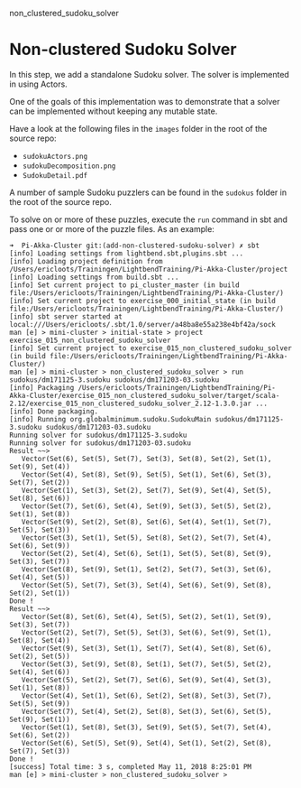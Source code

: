 non_clustered_sudoku_solver

# Non-clustered Sudoku Solver

In this step, we add a standalone Sudoku solver. The solver is implemented in using Actors.

One of the goals of this implementation was to demonstrate that a solver can be implemented
without keeping any mutable state.

Have a look at the following files in the `images` folder in the root of the source repo:

- `sudokuActors.png`
- `sudokuDecomposition.png`
- `SudokuDetail.pdf`

A number of sample Sudoku puzzlers can be found in the `sudokus` folder in the root of the
source repo.

To solve on or more of these puzzles, execute the `run` command in sbt and pass one or
or more of the puzzle files. As an example:

```
➜  Pi-Akka-Cluster git:(add-non-clustered-sudoku-solver) ✗ sbt
[info] Loading settings from lightbend.sbt,plugins.sbt ...
[info] Loading project definition from /Users/ericloots/Trainingen/LightbendTraining/Pi-Akka-Cluster/project
[info] Loading settings from build.sbt ...
[info] Set current project to pi_cluster_master (in build file:/Users/ericloots/Trainingen/LightbendTraining/Pi-Akka-Cluster/)
[info] Set current project to exercise_000_initial_state (in build file:/Users/ericloots/Trainingen/LightbendTraining/Pi-Akka-Cluster/)
[info] sbt server started at local:///Users/ericloots/.sbt/1.0/server/a48ba8e55a238e4bf42a/sock
man [e] > mini-cluster > initial-state > project exercise_015_non_clustered_sudoku_solver
[info] Set current project to exercise_015_non_clustered_sudoku_solver (in build file:/Users/ericloots/Trainingen/LightbendTraining/Pi-Akka-Cluster/)
man [e] > mini-cluster > non_clustered_sudoku_solver > run sudokus/dm171125-3.sudoku sudokus/dm171203-03.sudoku
[info] Packaging /Users/ericloots/Trainingen/LightbendTraining/Pi-Akka-Cluster/exercise_015_non_clustered_sudoku_solver/target/scala-2.12/exercise_015_non_clustered_sudoku_solver_2.12-1.3.0.jar ...
[info] Done packaging.
[info] Running org.globalminimum.sudoku.SudokuMain sudokus/dm171125-3.sudoku sudokus/dm171203-03.sudoku
Running solver for sudokus/dm171125-3.sudoku
Running solver for sudokus/dm171203-03.sudoku
Result ~~>
   Vector(Set(6), Set(5), Set(7), Set(3), Set(8), Set(2), Set(1), Set(9), Set(4))
   Vector(Set(4), Set(8), Set(9), Set(5), Set(1), Set(6), Set(3), Set(7), Set(2))
   Vector(Set(1), Set(3), Set(2), Set(7), Set(9), Set(4), Set(5), Set(8), Set(6))
   Vector(Set(7), Set(6), Set(4), Set(9), Set(3), Set(5), Set(2), Set(1), Set(8))
   Vector(Set(9), Set(2), Set(8), Set(6), Set(4), Set(1), Set(7), Set(5), Set(3))
   Vector(Set(3), Set(1), Set(5), Set(8), Set(2), Set(7), Set(4), Set(6), Set(9))
   Vector(Set(2), Set(4), Set(6), Set(1), Set(5), Set(8), Set(9), Set(3), Set(7))
   Vector(Set(8), Set(9), Set(1), Set(2), Set(7), Set(3), Set(6), Set(4), Set(5))
   Vector(Set(5), Set(7), Set(3), Set(4), Set(6), Set(9), Set(8), Set(2), Set(1))
Done !
Result ~~>
   Vector(Set(8), Set(6), Set(4), Set(5), Set(2), Set(1), Set(9), Set(3), Set(7))
   Vector(Set(2), Set(7), Set(5), Set(3), Set(6), Set(9), Set(1), Set(8), Set(4))
   Vector(Set(9), Set(3), Set(1), Set(7), Set(4), Set(8), Set(6), Set(2), Set(5))
   Vector(Set(3), Set(9), Set(8), Set(1), Set(7), Set(5), Set(2), Set(4), Set(6))
   Vector(Set(5), Set(2), Set(7), Set(6), Set(9), Set(4), Set(3), Set(1), Set(8))
   Vector(Set(4), Set(1), Set(6), Set(2), Set(8), Set(3), Set(7), Set(5), Set(9))
   Vector(Set(7), Set(4), Set(2), Set(8), Set(3), Set(6), Set(5), Set(9), Set(1))
   Vector(Set(1), Set(8), Set(3), Set(9), Set(5), Set(7), Set(4), Set(6), Set(2))
   Vector(Set(6), Set(5), Set(9), Set(4), Set(1), Set(2), Set(8), Set(7), Set(3))
Done !
[success] Total time: 3 s, completed May 11, 2018 8:25:01 PM
man [e] > mini-cluster > non_clustered_sudoku_solver >
```